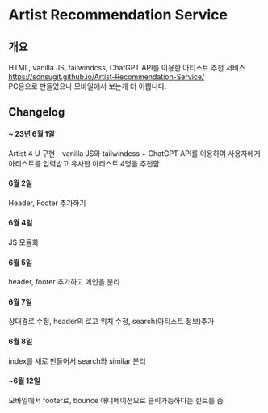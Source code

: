 # Artist Recommendation Service
## 개요
HTML, vanilla JS, tailwindcss, ChatGPT API를 이용한 아티스트 추천 서비스 <br>
https://sonsugit.github.io/Artist-Recommendation-Service/ <br>
PC용으로 만들었으나 모바일에서 보는게 더 이쁩니다.
## Changelog
#### ~ 23년 6월 1일
Artist 4 U 구현 - vanilla JS와 tailwindcss + ChatGPT API를 이용하여 사용자에게 아티스트를 입력받고 유사한 아티스트 4명을 추천함
#### 6월 2일
Header, Footer 추가하기
#### 6월 4일
JS 모듈화
#### 6월 5일
header, footer 추가하고 메인을 분리
#### 6월 7일
상대경로 수정, header의 로고 위치 수정, search(아티스트 정보)추가
#### 6월 8일
index를 새로 만들어서 search와 similar 분리
#### ~6월 12일
모바일에서 footer로, bounce 애니메이션으로 클릭가능하다는 힌트를 줌
